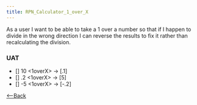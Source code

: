 ```yaml
---
title: RPN_Calculator_1_over_X
---
```

As a user I want to be able to take a 1 over a number so that if I happen to divide in the wrong direction I can reverse the results to fix it rather than recalculating the division.

### UAT
* [] 10 <enter> <1overX> -> [.1]
* [] .2 <enter> <1overX> -> [5]
* [] -5 <enter> <1overX> -> [-.2]

[<--Back]({{site.pagesurl}}/RPN_Calculator)

